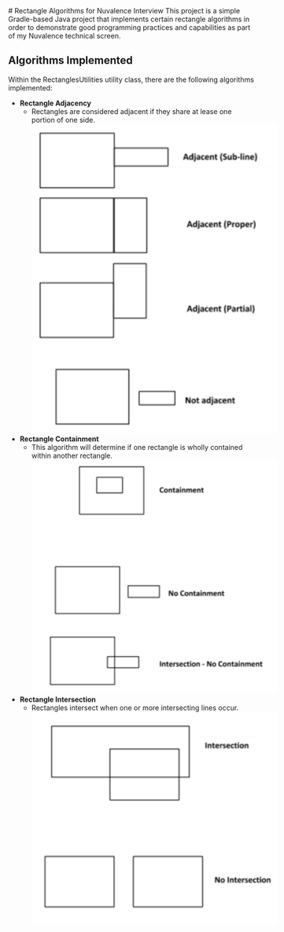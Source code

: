<style type="text/css">
.readme-material img{max-width:500px !important}
</style>
<div class="readme-material">
# Rectangle Algorithms for Nuvalence Interview
This project is a simple Gradle-based Java project that implements certain rectangle algorithms in order to demonstrate good programming practices and capabilities as part of my Nuvalence technical screen.


## Algorithms Implemented
Within the RectanglesUtilities utility class, there are the following algorithms implemented:



- **Rectangle Adjacency**
    - Rectangles are considered adjacent if they share at lease one portion of one side.
  ![Image depicting adjacency in rectangles](https://raw.githubusercontent.com/br-wrght/nuvalence-exercise/master/docs/images/adjacency.png)
- **Rectangle Containment**
    - This algorithm will determine if one rectangle is wholly contained within another rectangle.
  ![Image depicting containment in rectangles](https://raw.githubusercontent.com/br-wrght/nuvalence-exercise/master/docs/images/containment.png)
- **Rectangle Intersection**
    - Rectangles intersect when one or more intersecting lines occur.
  ![Image depicting intersections in rectangles](https://raw.githubusercontent.com/br-wrght/nuvalence-exercise/master/docs/images/intersection.png)

</div>